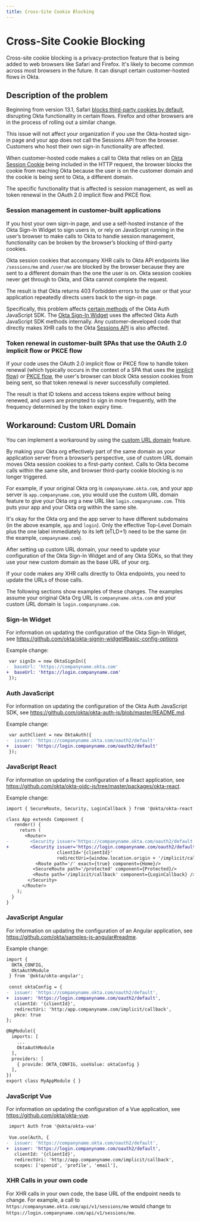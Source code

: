 ```yaml
---
title: Cross-Site Cookie Blocking
---
```


# Cross-Site Cookie Blocking

Cross-site cookie blocking is a privacy-protection feature that is being added to web browsers like Safari and Firefox. It's likely to become common across most browsers in the future. It can disrupt certain customer-hosted flows in Okta.

## Description of the problem

Beginning from version 13.1, Safari [blocks third-party cookies by default](https://webkit.org/blog/10218/full-third-party-cookie-blocking-and-more/), disrupting Okta functionality in certain flows. Firefox and other browsers are in the process of rolling out a similar change.

This issue will not affect your organization if you use the Okta-hosted sign-in page and your app does not call the Sessions API from the browser. Customers who host their own sign-in functionality are affected.

When customer-hosted code makes a call to Okta that relies on an [Okta Session Cookie](/docs/guides/session-cookie/) being included in the HTTP request, the browser blocks the cookie from reaching Okta because the user is on the customer domain and the cookie is being sent to Okta, a different domain.

The specific functionality that is affected is session management, as well as token renewal in the OAuth 2.0 implicit flow and PKCE flow.

### Session management in customer-built applications

If you host your own sign-in page, and use a self-hosted instance of the Okta Sign-In Widget to sign users in, or rely on JavaScript running in the user’s browser to make calls to Okta to handle session management, functionality can be broken by the browser’s blocking of third-party cookies.

Okta session cookies that accompany XHR calls to Okta API endpoints like `/sessions/me` and `/user/me` are blocked by the browser because they are sent to a different domain than the one the user is on. Okta session cookies never get through to Okta, and Okta cannot complete the request.

The result is that Okta returns 403 Forbidden errors to the user or that your application repeatedly directs users back to the sign-in page.

Specifically, this problem affects [certain methods](https://github.com/okta/okta-auth-js#third-party-cookies) of the Okta Auth JavaScript SDK. The [Okta Sign-In Widget](https://github.com/okta/okta-signin-widget#okta-sign-in-widget) uses the affected Okta Auth JavaScript SDK methods internally. Any customer-developed code that directly makes XHR calls to the Okta [Sessions API](/docs/reference/api/sessions/) is also affected. 

### Token renewal in customer-built SPAs that use the OAuth 2.0 implicit flow or PKCE flow

If your code uses the OAuth 2.0 implicit flow or PKCE flow to handle token renewal (which typically occurs in the context of a SPA that uses the [implicit flow](/docs/guides/implement-implicit/)) or [PKCE flow](/docs/guides/implement-auth-code-pkce/), the user's browser can block Okta session cookies from being sent, so that token renewal is never successfully completed.

The result is that ID tokens and access tokens expire without being renewed, and users are prompted to sign in more frequently, with the frequency determined by the token expiry time.

## Workaround: Custom URL Domain

You can implement a workaround by using the [custom URL domain](/docs/guides/custom-url-domain/) feature.

By making your Okta org effectively part of the same domain as your application server from a browser’s perspective, use of custom URL domain moves Okta session cookies to a first-party context. Calls to Okta become calls within the same site, and browser third-party cookie blocking is no longer triggered.

For example, if your original Okta org is `companyname.okta.com`, and your app server is `app.companyname.com`, you would use the custom URL domain feature to give your Okta org a new URL like `login.companyname.com`. This puts your app and your Okta org within the same site.

It's okay for the Okta org and the app server to have different subdomains (in the above example, `app` and `login`). Only the effective Top-Level Domain plus the one label immediately to its left (eTLD+1) need to be the same (in the example, `companyname.com`).

After setting up custom URL domain, your need to update your configuration of the Okta Sign-In Widget and of any Okta SDKs, so that they use your new custom domain as the base URL of your org.

If your code makes any XHR calls directly to Okta endpoints, you need to update the URLs of those calls.

The following sections show examples of these changes. The examples assume your original Okta Org URL is `companyname.okta.com` and your custom URL domain is `login.companyname.com`.

### Sign-In Widget

For information on updating the configuration of the Okta Sign-In Widget, see <https://github.com/okta/okta-signin-widget#basic-config-options>

Example change:

```diff
 var signIn = new OktaSignIn({
-  baseUrl: 'https://companyname.okta.com'
+  baseUrl: 'https://login.companyname.com'
 });
```

### Auth JavaScript

For information on updating the configuration of the Okta Auth JavaScript SDK, see <https://github.com/okta/okta-auth-js/blob/master/README.md>.

Example change:

```diff
 var authClient = new OktaAuth({
-  issuer: 'https://companyname.okta.com/oauth2/default'
+  issuer: 'https://login.companyname.com/oauth2/default'
 });
```

### JavaScript React

For information on updating the configuration of a React application, see <https://github.com/okta/okta-oidc-js/tree/master/packages/okta-react>.

Example change:

```diff
import { SecureRoute, Security, LoginCallback } from '@okta/okta-react';

class App extends Component {
   render() {
     return (
       <Router>
-        <Security issuer='https://companyname.okta.com/oauth2/default'
+        <Security issuer='https://login.companyname.com/oauth2/default'
                   clientId='{clientId}'
                   redirectUri={window.location.origin + '/implicit/callback'} >
           <Route path='/' exact={true} component={Home}/>
          <SecureRoute path='/protected' component={Protected}/>
          <Route path='/implicit/callback' component={LoginCallback} />
        </Security>
      </Router>
    );
  }
}

```

###  JavaScript Angular

For information on updating the configuration of an Angular application, see <https://github.com/okta/samples-js-angular#readme>.

Example change:

```diff
import {
  OKTA_CONFIG,
  OktaAuthModule
 } from '@okta/okta-angular';
 
 const oktaConfig = {
-  issuer: 'https://companyname.okta.com/oauth2/default',
+  issuer: 'https://login.companyname.com/oauth2/default',
   clientId: '{clientId}',
   redirectUri: 'http:/app.companyname.com/implicit/callback',
   pkce: true
};

@NgModule({
  imports: [
    ...
    OktaAuthModule
  ],
  providers: [
    { provide: OKTA_CONFIG, useValue: oktaConfig }
  ],
})
export class MyAppModule { }
```

### JavaScript Vue

For information on updating the configuration of a Vue application, see <https://github.com/okta/okta-vue>.

```diff
 import Auth from '@okta/okta-vue'
 
 Vue.use(Auth, {
-  issuer: 'https://companyname.okta.com/oauth2/default',
+  issuer: 'https://login.companyname.com/oauth2/default',
   clientId: '{clientId}',
   redirectUri: 'http://app.companyname.com/implicit/callback',
   scopes: ['openid', 'profile', 'email'],
```

### XHR Calls in your own code

For XHR calls in your own code, the base URL of the endpoint needs to change. For example, a call to `https:/companyname.okta.com/api/v1/sessions/me` would change to `https://login.companyname.com/api/v1/sessions/me`.

